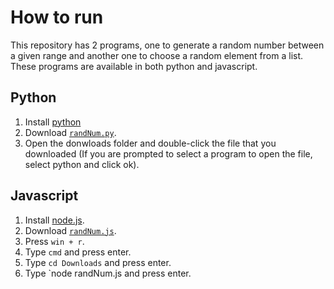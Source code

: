 
# How to run

This repository has 2 programs, one to generate a random number between a given range and another one to choose a random element from a list. These programs are available in both python and javascript.

## Python

1. Install [python](https://python.org/downloads)
2. Download [`randNum.py`](https://raw.githubusercontent.com/DhruvMitna/ranom-number/master/randNum.py).
3. Open the donwloads folder and double-click the file that you downloaded (If you are prompted to select a program to open the file, select python and click ok).

## Javascript

1. Install [node.js](https://nodejs.org/dist/v14.17.4/node-v14.17.4-x64.msi).
2. Download [`randNum.js`](https://raw.githubusercontent.com/DhruvMitna/random-number/master/randNum.js).
3. Press `win + r`.
4. Type `cmd` and press enter.
5. Type `cd Downloads` and press enter.
6. Type `node randNum.js and press enter.
